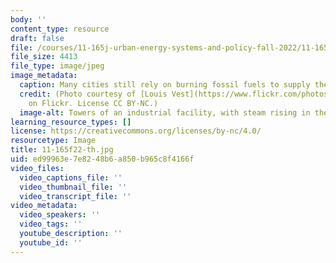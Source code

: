```yaml
---
body: ''
content_type: resource
draft: false
file: /courses/11-165j-urban-energy-systems-and-policy-fall-2022/11-165f21-th.jpg
file_size: 4413
file_type: image/jpeg
image_metadata:
  caption: Many cities still rely on burning fossil fuels to supply their energy needs.
  credit: (Photo courtesy of [Louis Vest](https://www.flickr.com/photos/oneeighteen/2283623421)
    on Flickr. License CC BY-NC.)
  image-alt: Towers of an industrial facility, with steam rising in the background.
learning_resource_types: []
license: https://creativecommons.org/licenses/by-nc/4.0/
resourcetype: Image
title: 11-165f22-th.jpg
uid: ed99963e-7e82-48b6-a850-b965c8f4166f
video_files:
  video_captions_file: ''
  video_thumbnail_file: ''
  video_transcript_file: ''
video_metadata:
  video_speakers: ''
  video_tags: ''
  youtube_description: ''
  youtube_id: ''
---
```

